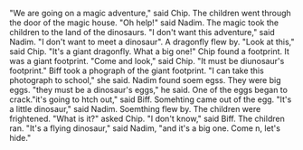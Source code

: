 "We are going on a magic adventure," said Chip.
The children went through the door of the magic house.
"Oh help!" said Nadim.
The magic took the children to the land of the dinosaurs.
"I don't want this adventure," said Nadim.
"I don't want to meet a dinosaur".
A dragonfly flew by.
"Look at this," said Chip.
"It's a giant dragonfly. What a big one!"
Chip found a footprint.
It was a giant footprint.
"Come and look," said Chip.
"It must be  diunosaur's footprint."
Biff took a phograph of the giant footprint.
"I can take this photograph to school," she said.
Nadim found soem egss.
They were big eggs.
"they must be a dinosaur's eggs," he said.
One of the eggs began to crack."it's going to htch out," said Biff.
Somehting came out of the egg.
"It's a little dinosaur," said Nadim.
Soemthing flew by.
The children were frightened.
"What is it?" asked Chip.
"I don't know," said Biff.
The children ran.
"It's a flying dinosaur," said Nadim, "and it's a big one. Come n, let's hide."
